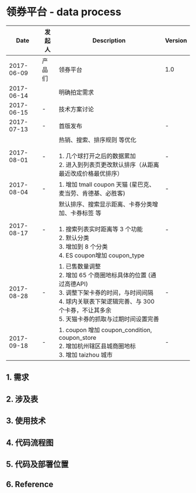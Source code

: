 # 领券平台 - data process

Date | 发起人 | Description | Version
------- | ------- | ------- | -------
2017-06-09 | 产品们 | 领券平台 | 1.0
2017-06-14 |  | 明确拍定需求 |
2017-06-15 | - | 技术方案讨论 | 
2017-07-13 | -  | 首版发布  | -
2017-08-01 | -  | 热销、搜索、排序规则 等优化 <br><br> 1. 几个球打开之后的数据累加 <br> 2. 进入到列表页更改默认排序（从距离最近改成价格最优排序） | -
2017-08-04 | -  | 1. 增加 tmall coupon 天猫 (星巴克、麦当劳、肯德基、必胜客) | - 
2017-08-17 | -  | 默认排序、搜索显示距离、卡券分类增加、卡券标签 等 <br><br> 1. 搜索列表实时距离等 3 个功能<br>2. 默认分类<br>3. 增加到 8 个分类<br>4. ES coupon增加 coupon_type | - 
2017-08-28 | -  | 1. 已售数量调整 <br> 2. 增加 65 个商圈地标具体的位置 (通过高德API) <br> 3. 调整下架卡券的时间，与时间间隔<br>4. 球内关联表下架逻辑完善、与 300 个卡券，不让其多余<br>5. 天猫卡券的抓取与过期时间设置完善 | - 
2017-09-18 | -  | 1. coupon 增加 coupon\_condition, coupon\_store <br> 2. 增加杭州辖区县城商圈地标 <br> 3. 增加 taizhou 城市  | - 

## 1. 需求

## 2. 涉及表

## 3. 使用技术

## 4. 代码流程图

## 5. 代码及部署位置

## 6. Reference

